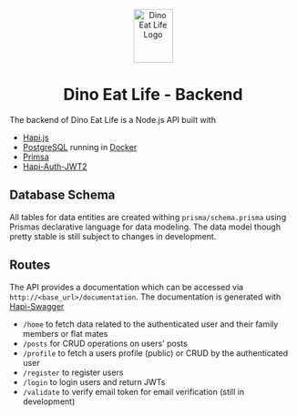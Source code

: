 <p align="center">
  <img src="https://user-images.githubusercontent.com/59053508/126830750-5b79bd56-dc24-4418-8168-94dc44e641ad.png" alt="Dino Eat Life Logo" width="69px" height="94px" />
  <h1 style="text-align: center;">Dino Eat Life - Backend</h1>
</p>

The backend of Dino Eat Life is a Node.js API built with

- [Hapi.js](https://hapi.dev/)
- [PostgreSQL](https://postgresql.org/) running in [Docker](htts://docker.com/)
- [Primsa](https://prisma.io/)
- [Hapi-Auth-JWT2](https://github.com/dwyl/hapi-auth-jwt2)

## Database Schema

All tables for data entities are created withing `prisma/schema.prisma` using Prismas declarative language for data modeling. The data model though pretty stable is still subject to changes in development.

## Routes

The API provides a documentation which can be accessed via `http://<base_url>/documentation`. The documentation is generated with [Hapi-Swagger](https://www.npmjs.com/package/hapi-swagger)

- `/home` to fetch data related to the authenticated user and their family members or flat mates
- `/posts` for CRUD operations on users' posts
- `/profile` to fetch a users profile (public) or CRUD by the authenticated user
- `/register` to register users
- `/login` to login users and return JWTs
- `/validate` to verify email token for email verification (still in development)
